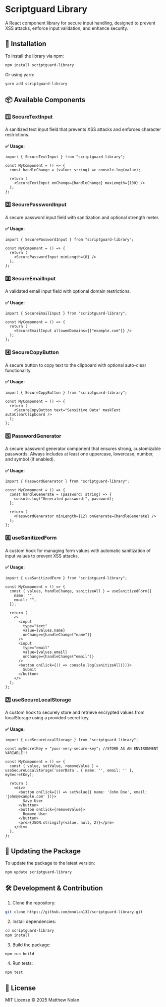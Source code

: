 # Scriptguard Library

A React component library for secure input handling, designed to prevent XSS attacks, enforce input validation, and enhance security.

## 🚀 Installation

To install the library via npm:

```bash
npm install scriptguard-library
```

Or using yarn:

```bash
yarn add scriptguard-library
```

## 📦 Available Components

### 1️⃣ SecureTextInput
A sanitized text input field that prevents XSS attacks and enforces character restrictions.

#### ✅ Usage:
```tsx
import { SecureTextInput } from "scriptguard-library";

const MyComponent = () => {
  const handleChange = (value: string) => console.log(value);
  
  return (
    <SecureTextInput onChange={handleChange} maxLength={100} />
  );
};
```

### 2️⃣ SecurePasswordInput
A secure password input field with sanitization and optional strength meter.

#### ✅ Usage:
```tsx
import { SecurePasswordInput } from "scriptguard-library";

const MyComponent = () => {
  return (
    <SecurePasswordInput minLength={8} />
  );
};
```

### 3️⃣ SecureEmailInput
A validated email input field with optional domain restrictions.

#### ✅ Usage:
```tsx
import { SecureEmailInput } from "scriptguard-library";

const MyComponent = () => {
  return (
    <SecureEmailInput allowedDomains={["example.com"]} />
  );
};
```

### 4️⃣ SecureCopyButton
A secure button to copy text to the clipboard with optional auto-clear functionality.

#### ✅ Usage:
```tsx
import { SecureCopyButton } from "scriptguard-library";

const MyComponent = () => {
  return (
    <SecureCopyButton text="Sensitive Data" maskText autoClearClipboard />
  );
};
```

### 5️⃣ PasswordGenerator
A secure password generator component that ensures strong, customizable passwords.
Always includes at least one uppercase, lowercase, number, and symbol (if enabled).

#### ✅ Usage:
```tsx
import { PasswordGenerator } from "scriptguard-library";

const MyComponent = () => {
  const handleGenerate = (password: string) => {
    console.log("Generated password:", password);
  };

  return (
    <PasswordGenerator minLength={12} onGenerate={handleGenerate} />
  );
};
```

### 6️⃣ useSanitizedForm
A custom hook for managing form values with automatic sanitization of input values to prevent XSS attacks.

#### ✅ Usage:
```tsx
import { useSanitizedForm } from "scriptguard-library";

const MyComponent = () => {
  const { values, handleChange, sanitizeAll } = useSanitizedForm({
    name: "",
    email: "",
  });

  return (
    <>
      <input
        type="text"
        value={values.name}
        onChange={handleChange("name")}
      />
      <input
        type="email"
        value={values.email}
        onChange={handleChange("email")}
      />
      <button onClick={() => console.log(sanitizeAll())}>
        Submit
      </button>
    </>
  );
};

```

### 7️⃣ useSecureLocalStorage
A custom hook to securely store and retrieve encrypted values from localStorage using a provided secret key.

#### ✅ Usage:
```tsx
import { useSecureLocalStorage } from "scriptguard-library";

const mySecretKey = "your-very-secure-key"; //STORE AS AN ENVIRONMENT VARIABLE!!

const MyComponent = () => {
  const { value, setValue, removeValue } = useSecureLocalStorage('userData', { name: '', email: '' }, mySecretKey);

  return (
    <div>
      <button onClick={() => setValue({ name: 'John Doe', email: 'john@example.com' })}>
        Save User
      </button>
      <button onClick={removeValue}>
        Remove User
      </button>
      <pre>{JSON.stringify(value, null, 2)}</pre>
    </div>
  );
};

```


## 🔄 Updating the Package

To update the package to the latest version:

```bash
npm update scriptguard-library
```

## 🛠 Development & Contribution

1. Clone the repository:
```bash
git clone https://github.com/mnolan132/scriptguard-library.git
```
2. Install dependencies:
```bash
cd scriptguard-library
npm install
```
3. Build the package:
```bash
npm run build
```
4. Run tests:
```bash
npm test
```

## 📜 License

MIT License © 2025 Matthew Nolan

